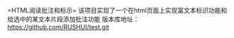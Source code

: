 =HTML阅读批注和标示=
  该项目实现了一个在html页面上实现富文本标识功能和给选中的某文本片段添加批注功能
  版本库地址：https://github.com/RUSHUI/test.git
